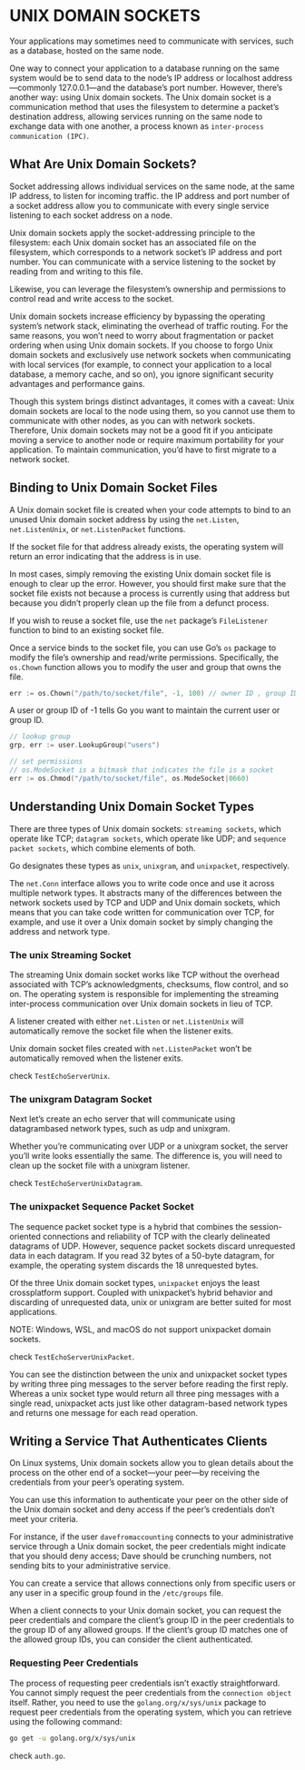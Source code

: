 # UNIX DOMAIN SOCKETS

Your applications may sometimes need to communicate with services, such as a database, hosted on the same node.

One way to connect your application to a database running on the same system would be to send data to the node’s IP address or localhost address—commonly 127.0.0.1—and the database’s port number. However, there’s another way: using Unix domain sockets. The Unix domain socket is a communication method that uses the filesystem to determine a packet’s destination address, allowing services running on the same node to exchange data with one another, a process known as `inter-process communication (IPC)`.

## What Are Unix Domain Sockets?

Socket addressing allows individual services on the same node, at the same IP address, to listen for incoming traffic. the IP address and port number of a socket address allow you to communicate with every single service listening to each socket address on a node.

Unix domain sockets apply the socket-addressing principle to the filesystem: each Unix domain socket has an associated file on the filesystem, which corresponds to a network socket’s IP address and port number. You can communicate with a service listening to the socket by reading from and writing to this file.

Likewise, you can leverage the filesystem’s ownership and permissions to control read and write access to the socket. 

Unix domain sockets increase efficiency by bypassing the operating system’s network stack, eliminating the overhead of traffic routing. For the same reasons, you won’t need to worry about fragmentation or packet ordering when using Unix domain sockets. If you choose to forgo Unix domain sockets and exclusively use network sockets when communicating with local services (for example, to connect your application to a local database, a memory cache, and so on), you ignore significant security advantages and performance gains.

Though this system brings distinct advantages, it comes with a caveat: Unix domain sockets are local to the node using them, so you cannot use them to communicate with other nodes, as you can with network sockets. Therefore, Unix domain sockets may not be a good fit if you anticipate moving a service to another node or require maximum portability for your application. To maintain communication, you’d have to first migrate to a network socket.

## Binding to Unix Domain Socket Files

A Unix domain socket file is created when your code attempts to bind to an unused Unix domain socket address by using the `net.Listen`, `net.ListenUnix`, or `net.ListenPacket` functions.

If the socket file for that address already exists, the operating system will return an error indicating that the address is in use.

In most cases, simply removing the existing Unix domain socket file is enough to clear up the error. However, you should first make sure that the socket file exists not because a process is currently using that address but because you didn’t properly clean up the file from a defunct process.

If you wish to reuse a socket file, use the `net` package’s `FileListener` function to bind to an existing socket file.

Once a service binds to the socket file, you can use Go’s `os` package to modify the file’s ownership and read/write permissions. Specifically, the `os.Chown` function allows you to modify the user and group that owns the file.

```go
err := os.Chown("/path/to/socket/file", -1, 100) // owner ID , group ID
```

A user or group ID of -1 tells Go you want to maintain the current user or group ID.

```go
// lookup group
grp, err := user.LookupGroup("users")
```

```go
// set permissions 
// os.ModeSocket is a bitmask that indicates the file is a socket
err := os.Chmod("/path/to/socket/file", os.ModeSocket|0660)
```

## Understanding Unix Domain Socket Types
There are three types of Unix domain sockets: `streaming sockets`, which operate like TCP; `datagram sockets`, which operate like UDP; and `sequence packet sockets`, which combine elements of both.

Go designates these types as `unix`, `unixgram`, and `unixpacket`, respectively.

The `net.Conn` interface allows you to write code once and use it across multiple network types. It abstracts many of the differences between the network sockets used by TCP and UDP and Unix domain sockets, which means that you can take code written for communication over TCP, for example, and use it over a Unix domain socket by simply changing the address and network type.

### The unix Streaming Socket

The streaming Unix domain socket works like TCP without the overhead associated with TCP’s acknowledgments, checksums, flow control, and so on. The operating system is responsible for implementing the streaming inter-process communication over Unix domain sockets in lieu of TCP.

A listener created with either `net.Listen` or `net.ListenUnix` will automatically remove the socket file when the listener exits.

Unix domain socket files created with `net.ListenPacket` won’t be automatically removed when the listener exits.

check `TestEchoServerUnix`.

### The unixgram Datagram Socket

Next let’s create an echo server that will communicate using datagrambased network types, such as udp and unixgram. 

Whether you’re communicating over UDP or a unixgram socket, the server you’ll write looks essentially the same. The difference is, you will need to clean up the socket file with a unixgram listener.


check `TestEchoServerUnixDatagram`.

### The unixpacket Sequence Packet Socket

The sequence packet socket type is a hybrid that combines the session-oriented connections and reliability of TCP with the clearly delineated datagrams of UDP. However, sequence packet sockets discard unrequested data in each datagram. If you read 32 bytes of a 50-byte datagram, for example, the operating system discards the 18 unrequested bytes.


Of the three Unix domain socket types, `unixpacket` enjoys the least crossplatform support. Coupled with unixpacket’s hybrid behavior and discarding of unrequested data, unix or unixgram are better suited for most applications.

NOTE: Windows, WSL, and macOS do not support unixpacket domain sockets.

check `TestEchoServerUnixPacket`.

You can see the distinction between the unix and unixpacket socket types by writing three ping messages to the server before reading the first reply. Whereas a unix socket type would return all three ping messages with a single read, unixpacket acts just like other datagram-based network types and returns one message for each read operation.

## Writing a Service That Authenticates Clients

On Linux systems, Unix domain sockets allow you to glean details about the process on the other end of a socket—your peer—by receiving the credentials from your peer’s operating system.

You can use this information to authenticate your peer on the other side of the Unix domain socket and deny access if the peer’s credentials don’t meet your criteria. 

For instance, if the user `davefromaccounting` connects to your administrative service through a Unix domain socket, the peer credentials might indicate that you should deny access; Dave should be crunching numbers, not sending bits to your administrative service.

You can create a service that allows connections only from specific users or any user in a specific group found in the `/etc/groups` file.

When a client connects to your Unix domain socket, you can request the peer credentials and compare the client’s group ID in the peer credentials to the group ID of any allowed groups. If the client’s group ID matches one of the allowed group IDs, you can consider the client authenticated. 

### Requesting Peer Credentials

The process of requesting peer credentials isn’t exactly straightforward. You cannot simply request the peer credentials from the `connection object` itself. Rather, you need to use the `golang.org/x/sys/unix` package to request peer credentials from the operating system, which you can retrieve using the following command:

```bash
go get -u golang.org/x/sys/unix
```
check `auth.go`.